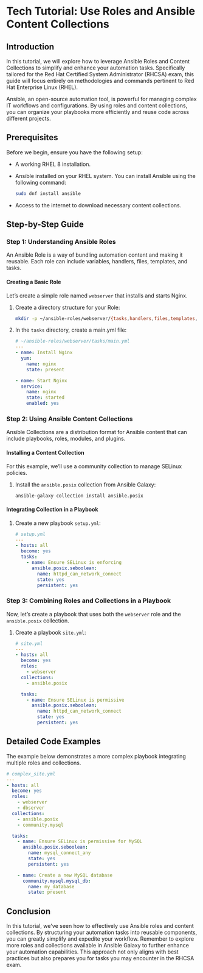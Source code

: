 # Tech Tutorial: Use Roles and Ansible Content Collections

## Introduction

In this tutorial, we will explore how to leverage Ansible Roles and Content Collections to simplify and enhance your automation tasks. Specifically tailored for the Red Hat Certified System Administrator (RHCSA) exam, this guide will focus entirely on methodologies and commands pertinent to Red Hat Enterprise Linux (RHEL).

Ansible, an open-source automation tool, is powerful for managing complex IT workflows and configurations. By using roles and content collections, you can organize your playbooks more efficiently and reuse code across different projects.

## Prerequisites

Before we begin, ensure you have the following setup:

- A working RHEL 8 installation.
- Ansible installed on your RHEL system. You can install Ansible using the following command:

  ```bash
  sudo dnf install ansible
  ```

- Access to the internet to download necessary content collections.

## Step-by-Step Guide

### Step 1: Understanding Ansible Roles

An Ansible Role is a way of bundling automation content and making it reusable. Each role can include variables, handlers, files, templates, and tasks.

#### Creating a Basic Role

Let’s create a simple role named `webserver` that installs and starts Nginx.

1. Create a directory structure for your Role:

   ```bash
   mkdir -p ~/ansible-roles/webserver/{tasks,handlers,files,templates,vars}
   ```

2. In the `tasks` directory, create a main.yml file:

   ```yaml
   # ~/ansible-roles/webserver/tasks/main.yml
   ---
   - name: Install Nginx
     yum:
       name: nginx
       state: present

   - name: Start Nginx
     service:
       name: nginx
       state: started
       enabled: yes
   ```

### Step 2: Using Ansible Content Collections

Ansible Collections are a distribution format for Ansible content that can include playbooks, roles, modules, and plugins.

#### Installing a Content Collection

For this example, we’ll use a community collection to manage SELinux policies.

1. Install the `ansible.posix` collection from Ansible Galaxy:

   ```bash
   ansible-galaxy collection install ansible.posix
   ```

#### Integrating Collection in a Playbook

1. Create a new playbook `setup.yml`:

   ```yaml
   # setup.yml
   ---
   - hosts: all
     become: yes
     tasks:
       - name: Ensure SELinux is enforcing
         ansible.posix.seboolean:
           name: httpd_can_network_connect
           state: yes
           persistent: yes
   ```

### Step 3: Combining Roles and Collections in a Playbook

Now, let’s create a playbook that uses both the `webserver` role and the `ansible.posix` collection.

1. Create a playbook `site.yml`:

   ```yaml
   # site.yml
   ---
   - hosts: all
     become: yes
     roles:
       - webserver
     collections:
       - ansible.posix

     tasks:
       - name: Ensure SELinux is permissive
         ansible.posix.seboolean:
           name: httpd_can_network_connect
           state: yes
           persistent: yes
   ```

## Detailed Code Examples

The example below demonstrates a more complex playbook integrating multiple roles and collections.

```yaml
# complex_site.yml
---
- hosts: all
  become: yes
  roles:
    - webserver
    - dbserver
  collections:
    - ansible.posix
    - community.mysql

  tasks:
    - name: Ensure SELinux is permissive for MySQL
      ansible.posix.seboolean:
        name: mysql_connect_any
        state: yes
        persistent: yes

    - name: Create a new MySQL database
      community.mysql.mysql_db:
        name: my_database
        state: present
```

## Conclusion

In this tutorial, we've seen how to effectively use Ansible roles and content collections. By structuring your automation tasks into reusable components, you can greatly simplify and expedite your workflow. Remember to explore more roles and collections available in Ansible Galaxy to further enhance your automation capabilities. This approach not only aligns with best practices but also prepares you for tasks you may encounter in the RHCSA exam.